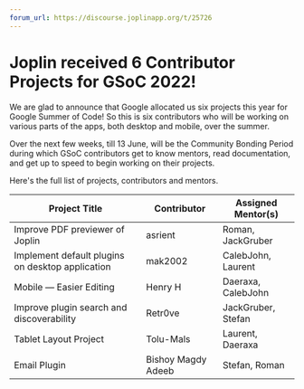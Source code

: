 ```yaml
---
forum_url: https://discourse.joplinapp.org/t/25726
---
```


# Joplin received 6 Contributor Projects for GSoC 2022!

We are glad to announce that Google allocated us six projects this year for Google Summer of Code! So this is six contributors who will be working on various parts of the apps, both desktop and mobile, over the summer.

Over the next few weeks, till 13 June, will be the Community Bonding Period during which GSoC contributors get to know mentors, read documentation, and get up to speed to begin working on their projects.

Here's the full list of projects, contributors and mentors.

| Project Title                                    | Contributor        | Assigned Mentor(s) |
| ------------------------------------------------ | ------------------ | ------------------ |
| Improve PDF previewer of Joplin                  | asrient            | Roman, JackGruber  |
| Implement default plugins on desktop application | mak2002            | CalebJohn, Laurent |
| Mobile — Easier Editing                          | Henry H            | Daeraxa, CalebJohn |
| Improve plugin search and discoverability        | Retr0ve            | JackGruber, Stefan |
| Tablet Layout Project                            | Tolu-Mals          | Laurent, Daeraxa   |
| Email Plugin                                     | Bishoy Magdy Adeeb | Stefan, Roman      |